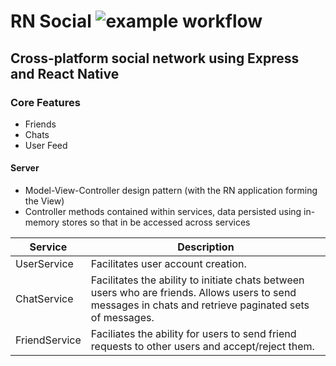 # RN Social ![example workflow](https://github.com/danielfamiyeh/rn-social/actions/workflows/node.js.yml/badge.svg)

## Cross-platform social network using Express and React Native

### Core Features

- Friends
- Chats
- User Feed

<!-- #### Client -->

#### Server

- Model-View-Controller design pattern (with the RN application forming the View)
- Controller methods contained within services, data persisted using in-memory stores so that in be accessed across services

| Service       | Description                                                                                                                                              |
| ------------- | -------------------------------------------------------------------------------------------------------------------------------------------------------- |
| UserService   | Facilitates user account creation.                                                                                                                       |
| ChatService   | Facilitates the ability to initiate chats between users who are friends. Allows users to send messages in chats and retrieve paginated sets of messages. |
| FriendService | Faciliates the ability for users to send friend requests to other users and accept/reject them.                                                          |

<!-- ##### Models

##### Controllers

##### Routes -->
